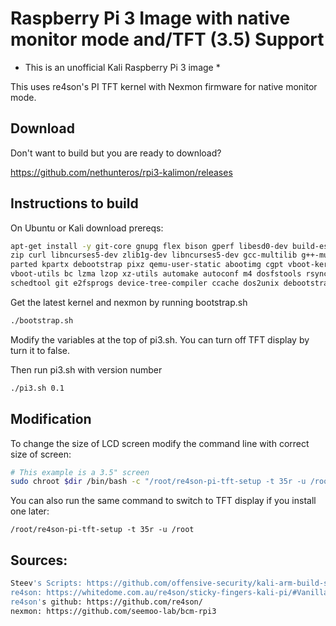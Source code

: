 # Raspberry Pi 3 Image with native monitor mode and/TFT (3.5) Support

* This is an unofficial Kali Raspberry Pi 3 image *

This uses re4son's PI TFT kernel with Nexmon firmware for native monitor mode.

## Download

Don't want to build but you are ready to download?

https://github.com/nethunteros/rpi3-kalimon/releases

## Instructions to build

On Ubuntu or Kali download prereqs:
```bash
apt-get install -y git-core gnupg flex bison gperf libesd0-dev build-essential \
zip curl libncurses5-dev zlib1g-dev libncurses5-dev gcc-multilib g++-multilib \
parted kpartx debootstrap pixz qemu-user-static abootimg cgpt vboot-kernel-utils \
vboot-utils bc lzma lzop xz-utils automake autoconf m4 dosfstools rsync u-boot-tools \
schedtool git e2fsprogs device-tree-compiler ccache dos2unix debootstrap libgmp3-dev:i386 libgmp3-dev
```
Get the latest kernel and nexmon by running bootstrap.sh
```bash
./bootstrap.sh
```
Modify the variables at the top of pi3.sh.  You can turn off TFT display by turn it to false.

Then run pi3.sh with version number
```bash
./pi3.sh 0.1
```

## Modification

To change the size of LCD screen modify the command line with correct size of screen:
```bash
# This example is a 3.5" screen
sudo chroot $dir /bin/bash -c "/root/re4son-pi-tft-setup -t 35r -u /root"
```
You can also run the same command to switch to TFT display if you install one later:
```
/root/re4son-pi-tft-setup -t 35r -u /root
```

## Sources:

```bash
Steev's Scripts: https://github.com/offensive-security/kali-arm-build-scripts
re4son: https://whitedome.com.au/re4son/sticky-fingers-kali-pi/#Vanilla
re4son's github: https://github.com/re4son/
nexmon: https://github.com/seemoo-lab/bcm-rpi3
```
